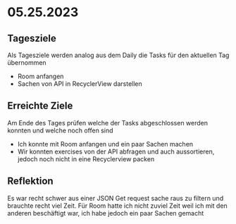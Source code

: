 # 05.25.2023

## Tagesziele
Als Tagesziele werden analog aus dem Daily die Tasks für den aktuellen Tag übernommen
* Room anfangen
* Sachen von API in RecyclerView darstellen

## Erreichte Ziele
Am Ende des Tages prüfen welche der Tasks abgeschlossen werden konnten und welche noch offen sind
* Ich konnte mit Room anfangen und ein paar Sachen machen
* Wir konnten exercises von der API abfragen und auch aussortieren, jedoch noch nicht in eine Recyclerview packen

## Reflektion
Es war recht schwer aus einer JSON Get request sache raus zu filtern und brauchte recht viel Zeit.
Für Room hatte ich nicht zuviel Zeit weil ich mit den anderen beschäftigt war, ich habe jedoch ein paar Sachen gemacht
